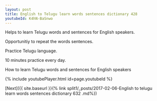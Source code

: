 ```yaml
---
layout: post
title: English to Telugu learn words sentences dictionary 428 
youtubeId: K4hN-BaSnwo
---
```

 
 
Helps to learn Telugu words and sentences for English speakers.

Opportunitiy to repeat the words sentences. 

Practice Telugu language. 
 
10 minutes practice every day. 
 
How to learn Telugu words and sentences for English speakers 
 
{% include youtubePlayer.html id=page.youtubeId %}
 
 
[Next]({{ site.baseurl }}{% link  split1/_posts/2017-02-06-English to telugu learn words sentences dictionary 632 .md%})
 
